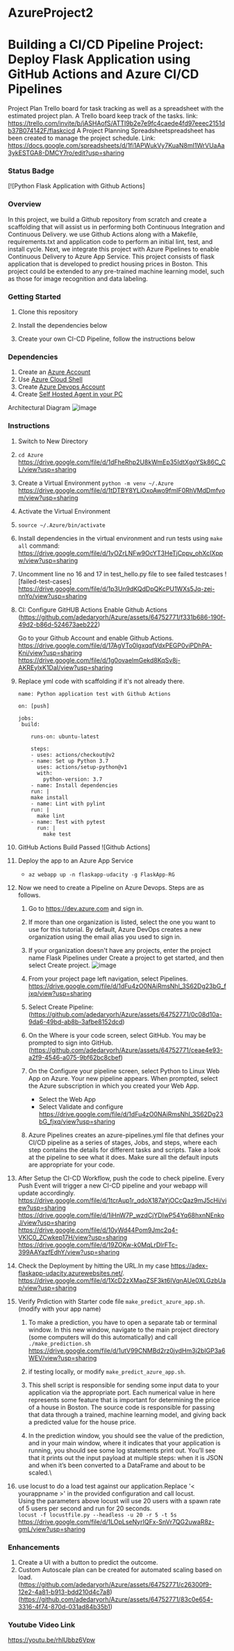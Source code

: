 # AzureProject2
# Building a CI/CD Pipeline Project: Deploy Flask Application using GitHub Actions and Azure CI/CD Pipelines

Project Plan
Trello board for task tracking as well as a spreadsheet with the estimated project plan.
A Trello board keep track of the tasks.
link: https://trello.com/invite/b/jASHAofS/ATTI9b2e7e9fc4caede4fd97eeec2151db37B074142F/flaskcicd
A Project Planning Spreadsheetspreadsheet has been created to manage the project schedule.
Link: https://docs.google.com/spreadsheets/d/1fi1APWukVy7KuaN8mI1WrVUaAa3ykESTGA8-DMCY7ro/edit?usp=sharing

### Status Badge

[![Python Flask Application with Github Actions]


### Overview
In this project, we build a Github repository from scratch and create a scaffolding that will assist us in performing both Continuous Integration and Continuous Delivery. we use Github Actions along with a Makefile, requirements.txt and application code to perform an initial lint, test, and install cycle. Next, we integrate this project with Azure Pipelines to enable Continuous Delivery to Azure App Service.
This project consists of flask application that is developed to predict housing prices in Boston. This project could be extended to any pre-trained machine learning model, such as those for image recognition and data labeling.

   
### Getting Started
1. Clone this repository 

2. Install the dependencies below

3. Create your own CI-CD Pipeline, follow the instructions below



### Dependencies
1. Create an [Azure Account](https://portal.azure.com) 
2. Use [Azure Cloud Shell](https://docs.microsoft.com/en-us/azure/cloud-shell/overview)
3. Create [Azure Devops Account](https://azure.microsoft.com/en-us/services/devops/?nav=min)
4. Create [Self Hosted Agent in your PC](https://docs.microsoft.com/en-us/azure/devops/pipelines/agents/agents?view=azure-devops&tabs=browser)

Architectural Diagram
![image](https://github.com/adedaryorh/Azure/assets/64752771/2e23eece-b807-44d6-aee7-6d81f2c9dc63)


### Instructions
1. Switch to New Directory
2. `cd Azure`
https://drive.google.com/file/d/1dFheRhp2U8kWmEp35IdtXgoYSk86C_CL/view?usp=sharing
4. Create a Virtual Environment
`python -m venv ~/.Azure` 
https://drive.google.com/file/d/1tDTBY8YLiOxoAwo9fmIF0RhVMdDmfvom/view?usp=sharing
6. Activate the Virtual Environment
7. `source ~/.Azure/bin/activate`
8. Install dependencies in the virtual environment and run tests using `make all` command:
https://drive.google.com/file/d/1yOZrLNFw9OcYT3HeTjCppv_ohXcIXppw/view?usp=sharing
10. Uncomment line no 16 and 17 in test_hello.py file to see failed testcases
 ![failed-test-cases]
 https://drive.google.com/file/d/1p3Un9dKQdDpQKcPU1WXs5Jq-zej-nnYo/view?usp=sharing
10. CI: Configure GitHUB Actions
    Enable Github Actions
    (https://github.com/adedaryorh/Azure/assets/64752771/f331b686-190f-49d2-b86d-524673aeb222)

    Go to your Github Account and enable Github Actions.
    https://drive.google.com/file/d/17AgVTo0lgxqqfVdxPEGP0viPDhPA-Kni/view?usp=sharing
    https://drive.google.com/file/d/1g0ovaelmGekd8KqSv8j-AKREylxK1DaI/view?usp=sharing
    
11. Replace yml code with scaffolding if it's not already there. 
    ```
    name: Python application test with Github Actions

    on: [push]

    jobs:
     build:

        runs-on: ubuntu-latest

        steps:
        - uses: actions/checkout@v2
        - name: Set up Python 3.7
          uses: actions/setup-python@v1
          with:
            python-version: 3.7
        - name: Install dependencies
        run: |
        make install
        - name: Lint with pylint
        run: |
          make lint
        - name: Test with pytest
          run: |
            make test
    ```
12. GitHub Actions Build Passed ![Github Actions]

14. Deploy the app to an Azure App Service
    - `az webapp up -n flaskapp-udacity -g FlaskApp-RG`
    


14. Now we need to create a Pipeline on Azure Devops. Steps are as follows. 
    1.  Go to https://dev.azure.com and sign in.
    2.  If more than one organization is listed, select the one you want to use for this tutorial. By default, Azure DevOps creates a new organization using the email alias you used to sign in.
    3.  If your organization doesn't have any projects, enter the project name Flask Pipelines under Create a project to get started, and then select Create project.
    ![image](https://github.com/adedaryorh/Azure/assets/64752771/01984232-74df-41aa-9d1b-5bb8e60cf98d)

    5. From your project page left navigation, select Pipelines.\
   https://drive.google.com/file/d/1dFu4zO0NAiRmsNhl_3S62Dg23bG_fjxq/view?usp=sharing
    7. Select Create Pipeline:\
    (https://github.com/adedaryorh/Azure/assets/64752771/0c08d10a-9da6-49bd-ab8b-3afbe8152dcd)

    8. On the Where is your code screen, select GitHub. You may be prompted to sign into GitHub.\
    (https://github.com/adedaryorh/Azure/assets/64752771/ceae4e93-a2f9-4546-a075-9bf62bc8cbef)

    9. On the Configure your pipeline screen, select Python to Linux Web App on Azure.
    Your new pipeline appears. When prompted, select the Azure subscription in which you created your Web App.

       - Select the Web App
       - Select Validate and configure
       https://drive.google.com/file/d/1dFu4zO0NAiRmsNhl_3S62Dg23bG_fjxq/view?usp=sharing
    8.  Azure Pipelines creates an azure-pipelines.yml file that defines your CI/CD pipeline as a series of stages, Jobs, and steps, where each step contains the details for different tasks and scripts. Take a look at the pipeline to see what it does. Make sure all the default inputs are appropriate for your code.

9. After Setup the CI-CD Workflow, push the code to check pipeline. Every Push Event will trigger a new CI-CD pipeline and your webapp will update accordingly. 
https://drive.google.com/file/d/1tcrAup1r_qdoX187aYjOCcQaz9mJ5cHi/view?usp=sharing
https://drive.google.com/file/d/1iHnW7P_wzdCjYDIwP54Yq68hxnNEnkoJ/view?usp=sharing
https://drive.google.com/file/d/10yWd44Pom9Jmc2q4-VKIC0_ZCwkep17H/view?usp=sharing
https://drive.google.com/file/d/19ZOKw-k0MqLrDlrFTc-399AAYazfEdhY/view?usp=sharing


10. Check the Deployment by hitting the URL.In my case https://adex-flaskapp-udacity.azurewebsites.net/. \
https://drive.google.com/file/d/1XcD2zXMaqZSF3kt6IVqnAUe0XLGzbUap/view?usp=sharing

11. Verify Prdiction with Starter code file `make_predict_azure_app.sh`. (modify with your app name)
    1.  To make a prediction, you have to open a separate tab or terminal window. In this new window, navigate to the main project directory (some computers will do this automatically) and call `./make_prediction.sh`
    https://drive.google.com/file/d/1utV99CNMBd2rz0jydHm3j2blGP3a6WEV/view?usp=sharing
    
    3.   if testing locally, or modify `make_predict_azure_app.sh`.
    4.  This shell script is responsible for sending some input data to your application via the appropriate port. Each numerical value in here represents some feature that is important for determining the price of a house in Boston. The source code is responsible for passing that data through a trained, machine learning model, and giving back a predicted value for the house price.
    5.  In the prediction window, you should see the value of the prediction, and in your main window, where it indicates that your application is running, you should see some log statements print out. You’ll see that it prints out the input payload at multiple steps: when it is JSON and when it’s been converted to a DataFrame and about to be scaled.\
12. use locust to do a load test against our application.Replace '< yourappname >' in the provided configuration and call locust.\
    Using the parameters above locust will use 20 users with a spawn rate of 5 users per second and run for 20 seconds.\
    `locust -f locustfile.py --headless -u 20 -r 5 -t 5s`
    https://drive.google.com/file/d/1LOpLseNyrIQFx-SnVr7QG2uwaR8z-gmL/view?usp=sharing

### Enhancements
1. Create a UI with a button to predict the outcome. 
3. Custom Autoscale plan can be created for automated scaling based on load. 
(https://github.com/adedaryorh/Azure/assets/64752771/c26300f9-12e2-4a81-b913-bdd210d4c7a8)
(https://github.com/adedaryorh/Azure/assets/64752771/83c0e654-3316-4f74-870d-031ad84b35b1)



### Youtube Video Link
https://youtu.be/rhlUbbz6Vpw
   
